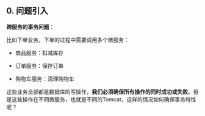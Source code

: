## 0. 问题引入

**跨服务的事务问题**：

比如下单业务，下单的过程中需要调用多个微服务：

- 商品服务：扣减库存

- 订单服务：保存订单

- 购物车服务：清理购物车

这些业务全部都是数据库的写操作，**我们必须确保所有操作的同时成功或失败**。但是这些操作在不同微服务，也就是不同的Tomcat，这样的情况如何确保事务特性呢？
